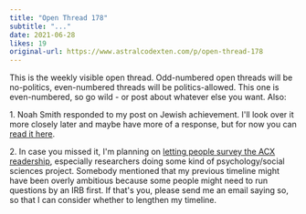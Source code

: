 ```yaml
---
title: "Open Thread 178"
subtitle: "..."
date: 2021-06-28
likes: 19
original-url: https://www.astralcodexten.com/p/open-thread-178
---
```

This is the weekly visible open thread. Odd-numbered open threads will be no-politics, even-numbered threads will be politics-allowed. This one is even-numbered, so go wild - or post about whatever else you want. Also:

1\. Noah Smith responded to my post on Jewish achievement. I'll look over it more closely later and maybe have more of a response, but for now you can [read it here](https://noahpinion.substack.com/p/a-response-to-scott-alexander-on). 

2\. In case you missed it, I'm planning on [letting people survey the ACX readership](https://astralcodexten.substack.com/p/acx-reader-research-survey-call-for), especially researchers doing some kind of psychology/social sciences project. Somebody mentioned that my previous timeline might have been overly ambitious because some people might need to run questions by an IRB first. If that's you, please send me an email saying so, so that I can consider whether to lengthen my timeline.
